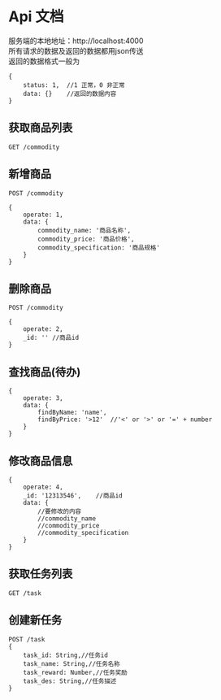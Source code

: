 # Api 文档

服务端的本地地址：http://localhost:4000 <br>
所有请求的数据及返回的数据都用json传送 <br>
返回的数据格式一般为
```
{
    status: 1,  //1 正常，0 非正常
    data: {}    //返回的数据内容
}
```

## 获取商品列表
```
GET /commodity
```

## 新增商品
```
POST /commodity
```
```
{
    operate: 1,
    data: {
        commodity_name: '商品名称',
        commodity_price: '商品价格',
        commodity_specification: '商品规格'
    }
}
```
## 删除商品
```
POST /commodity
```
```
{
    operate: 2,
    _id: '' //商品id
}
```
## 查找商品(待办)
```
{
    operate: 3,
    data: {
        findByName: 'name',
        findByPrice: '>12'  //'<' or '>' or '=' + number
    }
}
```
## 修改商品信息
```
{
    operate: 4,
    _id: '12313546',    //商品id
    data: {
        //要修改的内容
        //commodity_name
        //commodity_price
        //commodity_specification
    }
}
```
## 获取任务列表
```
GET /task
```
## 创建新任务
```
POST /task
{
    task_id: String,//任务id
    task_name: String,//任务名称
    task_reward: Number,//任务奖励
    task_des: String,//任务描述
}
```